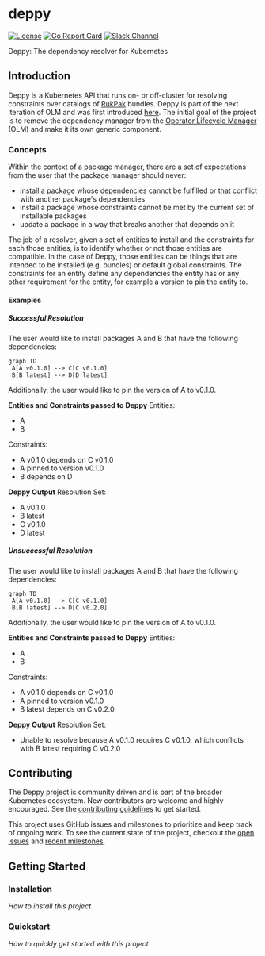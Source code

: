 # deppy

[![License](http://img.shields.io/:license-apache-blue.svg)](http://www.apache.org/licenses/LICENSE-2.0.html)
[![Go Report Card](https://goreportcard.com/badge/github.com/operator-framework/deppy)](https://goreportcard.com/report/github.com/operator-framework/deppy)
[![Slack Channel](https://img.shields.io/badge/chat-4A154B?logo=slack&logoColor=white "Slack Channel")](https://kubernetes.slack.com/archives/C038B7MF75M)

Deppy: The dependency resolver for Kubernetes

## Introduction

Deppy is a Kubernetes API that runs on- or off-cluster for resolving constraints over catalogs of
[RukPak](https://github.com/operator-framework/rukpak) bundles.
Deppy is part of the next iteration of OLM and was first introduced
[here](https://hackmd.io/upiNuoeJTwqNKQJCVMZADw).
The initial goal of the project is to remove the dependency manager from the
[Operator Lifecycle Manager](https://github.com/operator-framework/operator-lifecycle-manager)
(OLM) and make it its own generic component.

### Concepts

Within the context of a package manager, there are a set of expectations from the
user that the package manager should never:

- install a package whose dependencies cannot be fulfilled or that conflict with
another package's dependencies
- install a package whose constraints cannot be met by the current set of installable packages
- update a package in a way that breaks another that depends on it

The job of a resolver, given a set of entities to install and the constraints for
each those entities, is to identify whether or not those entities are compatible.
In the case of Deppy, those entities can be things that are intended to be installed
(e.g. bundles) or default global constraints. The constraints for an entity define any
dependencies the entity has or any other requirement for the entity, for example
a version to pin the entity to.

#### Examples

##### Successful Resolution

The user would like to install packages A and B that have the following dependencies:

```mermaid
graph TD
 A[A v0.1.0] --> C[C v0.1.0]
 B[B latest] --> D[D latest]
```

Additionally, the user would like to pin the version of A to v0.1.0.

**Entities and Constraints passed to Deppy**
Entities:

- A
- B

Constraints:

- A v0.1.0 depends on C v0.1.0
- A pinned to version v0.1.0
- B depends on D

**Deppy Output**
Resolution Set:

- A v0.1.0
- B latest
- C v0.1.0
- D latest

##### Unsuccessful Resolution

The user would like to install packages A and B that have the following dependencies:

```mermaid
graph TD
 A[A v0.1.0] --> C[C v0.1.0]
 B[B latest] --> D[C v0.2.0]
```

Additionally, the user would like to pin the version of A to v0.1.0.

**Entities and Constraints passed to Deppy**
Entities:

- A
- B

Constraints:

- A v0.1.0 depends on C v0.1.0
- A pinned to version v0.1.0
- B latest depends on C v0.2.0

**Deppy Output**
Resolution Set:

- Unable to resolve because A v0.1.0 requires C v0.1.0, which conflicts with
B latest requiring C v0.2.0

## Contributing

The Deppy project is community driven and is part of the broader
Kubernetes ecosystem. New contributors are welcome and
highly encouraged. See the [contributing guidelines](CONTRIBUTING.md) to get started.

This project uses GitHub issues and milestones to prioritize and keep track of
ongoing work. To see the current state of the project, checkout the
[open issues](https://github.com/operator-framework/deppy/issues) and
[recent milestones](https://github.com/operator-framework/deppy/milestones).

## Getting Started

### Installation

*How to install this project*

### Quickstart

*How to quickly get started with this project*
